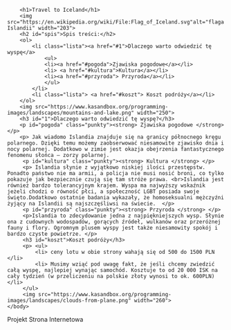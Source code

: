 <!DOCTYPE html>
<html>
    <head>
        <meta charset="utf-8">
        <title>Project: Travel webpage</title>
        <style>
            h1 {
                color:rgb(30, 53, 168);
            }
            #spis {
               color:rgb(255, 8, 20);
            }
            .lista {
                background-color:rgb(212, 229, 255);
            }
            .punkty {
                color:white;
                background-color:red;
            }
        </style>
    </head>
    <body>
    
        <h1>Travel to Iceland</h1>
        <img src="https://en.wikipedia.org/wiki/File:Flag_of_Iceland.svg"alt="flaga Islandii" width="203">
        <h2 id="spis">Spis treści:</h2>
        <ol>
            <li class="lista"><a href="#1">Dlaczego warto odwiedzić tę wyspę</a>
                <ul>
                <li><a href="#pogoda">Zjawiska pogodowe</a></li>
                <li> <a href="#kultura">Kultura</a></li>
                <li><a href="#przyroda"> Przyroda</a></li>
                </ul>
            </li>
            <li class="lista"> <a href="#koszt"> Koszt podróży</a></li>
        </ol>
        <img src="https://www.kasandbox.org/programming-images/landscapes/mountains-and-lake.png" width="250">
        <h3 id="1">Dlaczego warto odwiedzić tę wyspę?</h3>
        <p id="pogoda" class="punkty"><strong> Zjawiska pogodowe </strong> </p>
        <p> Jak wiadomo Islandia znajduje się na granicy północnego kręgu polarnego. Dzięki temu możemy zaobserwować niesamowite zjawisko dnia i nocy polarnej. Dodatkowo w zimie jest okazja obejrzenia fantastycznego fenomenu słońca – zorzy polarnej.
         <p id="kultura" class="punkty"><strong> Kultura </strong> </p>
         <p> Islandia słynie z wyjątkowo niskiej ilości przestępstw. Ponadto państwo nie ma armii, a policja nie musi nosić broni, co tylko pokazuje jak bezpiecznie czują się tam stróże prawa. <br>Islandia jest również bardzo tolerancyjnym krajem. Wyspa ma najwyższy wskaźnik jeżeli chodzi o równość płci, a społeczność LGBT posiada swoje święto.Dodatkowo ostatnie badania wykazały, że homoseksualni mężczyźni żyjący na Islandii są najszczęśliwsi na świecie.  </p>
         <p id="przyroda" class="punkty"><strong> Przyroda </strong> </p>
         <p>Islandia to zdecydowanie jedna z najpiękniejszych wysp. Słynie ona z cudownych wodospadów, gorących źródeł, wulkanów oraz przeróżnej fauny i flory. Ogromnym plusem wyspy jest także niesamowity spokój i bardzo czyste powietrze. </p>
         <h3 id="koszt">Koszt podróży</h3>
         <p> <ul>
             <li> ceny lotu w obie strony wahają się od 500 do 1500 PLN </li>
             <li> Musimy wziąć pod uwagę fakt, że jeśli chcemy zwiedzić całą wyspę, najlepiej wynając samochód. Kosztuje to od 20 000 ISK na cały tydzień (w przeliczeniu na polskie złoty wynosi to ok. 600PLN) </li>
         </ul>
         <img src="https://www.kasandbox.org/programming-images/landscapes/clouds-from-plane.png" width="260">
    </body>
</html>
Projekt Strona Internetowa
